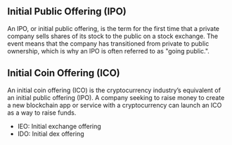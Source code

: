 ## Initial Public Offering (IPO)

An IPO, or initial public offering, is the term for the first time that a private company sells shares of its stock to the public on a stock exchange. The event means that the company has transitioned from private to public ownership, which is why an IPO is often referred to as "going public.".

## Initial Coin Offering (ICO)

An initial coin offering (ICO) is the cryptocurrency industry’s equivalent of an initial public offering (IPO). A company seeking to raise money to create a new blockchain app or service with a cryptocurrency can launch an ICO as a way to raise funds.

-   IEO: Initial exchange offering
-   IDO: Initial dex offering
